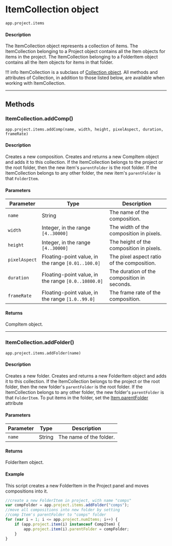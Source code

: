 # ItemCollection object

`app.project.items`

#### Description

The ItemCollection object represents a collection of items. The ItemCollection belonging to a Project object contains all the Item objects for items in the project. The ItemCollection belonging to a FolderItem object contains all the Item objects for items in that folder.

!!! info
    ItemCollection is a subclass of [Collection object](../other/collection.md). All methods and attributes of Collection, in addition to those listed below, are available when working with ItemCollection.

---

## Methods

### ItemCollection.addComp()

`app.project.items.addComp(name, width, height, pixelAspect, duration, frameRate)`

#### Description

Creates a new composition. Creates and returns a new CompItem object and adds it to this collection. If the ItemCollection belongs to the project or the root folder, then the new item's `parentFolder` is the root folder. If the ItemCollection belongs to any other folder, the new item's `parentFolder` is that `FolderItem`.

#### Parameters

|   Parameter   |                        Type                         |                 Description                 |
| ------------- | --------------------------------------------------- | ------------------------------------------- |
| `name`        | String                                              | The name of the composition.                |
| `width`       | Integer, in the range `[4..30000]`                  | The width of the composition in pixels.     |
| `height`      | Integer, in the range `[4..30000]`                  | The height of the composition in pixels.    |
| `pixelAspect` | Floating-point value, in the range `[0.01..100.0]`  | The pixel aspect ratio of the composition.  |
| `duration`    | Floating-point value, in the range `[0.0..10800.0]` | The duration of the composition in seconds. |
| `frameRate`   | Floating-point value, in the range `[1.0..99.0]`    | The frame rate of the composition.          |

#### Returns

CompItem object.

---

### ItemCollection.addFolder()

`app.project.items.addFolder(name)`

#### Description

Creates a new folder. Creates and returns a new FolderItem object and adds it to this collection. If the ItemCollection belongs to the project or the root folder, then the new folder's `parentFolder` is the root folder. If the ItemCollection belongs to any other folder, the new folder's `parentFolder` is that `FolderItem`. To put items in the folder, set the [Item.parentFolder](item.md#itemparentfolder) attribute

#### Parameters

| Parameter |  Type  |       Description       |
| --------- | ------ | ----------------------- |
| `name`    | String | The name of the folder. |

#### Returns

FolderItem object.

#### Example

This script creates a new FolderItem in the Project panel and moves compositions into it.

```javascript
//create a new FolderItem in project, with name "comps"
var compFolder = app.project.items.addFolder("comps");
//move all compositions into new folder by setting
//comp Item's parentFolder to "comps" folder
for (var i = 1; i <= app.project.numItems; i++) {
    if (app.project.item(i) instanceof CompItem) {
        app.project.item(i).parentFolder = compFolder;
    }
}
```
